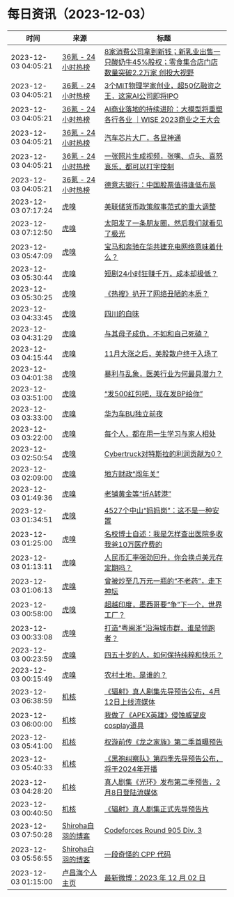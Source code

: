 ﻿# 每日资讯（2023-12-03）

|时间|来源|标题|
|---|---|---|
|2023-12-03 04:05:21|[36氪 - 24小时热榜](https://rss.mifaw.com/articles/5c8bb11a3c41f61efd36683e/5c91d2e23882afa09dff4901)|[8家消费公司拿到新钱；新乳业出售一只酸奶牛45%股权；零食集合店门店数量突破2.2万家 创投大视野](https://36kr.com/p/2540818169243401)|
|2023-12-03 04:05:21|[36氪 - 24小时热榜](https://rss.mifaw.com/articles/5c8bb11a3c41f61efd36683e/5c91d2e23882afa09dff4901)|[3个MIT物理学家创业，超50亿融资之王，这家AI公司即将IPO](https://36kr.com/p/2542859753317897)|
|2023-12-03 04:05:21|[36氪 - 24小时热榜](https://rss.mifaw.com/articles/5c8bb11a3c41f61efd36683e/5c91d2e23882afa09dff4901)|[AI商业落地的持续进阶：大模型将重塑各行各业 ｜WISE 2023商业之王大会](https://36kr.com/p/2542138063103491)|
|2023-12-03 04:05:21|[36氪 - 24小时热榜](https://rss.mifaw.com/articles/5c8bb11a3c41f61efd36683e/5c91d2e23882afa09dff4901)|[汽车芯片大厂，各显神通](https://36kr.com/p/2542922984564485)|
|2023-12-03 04:05:21|[36氪 - 24小时热榜](https://rss.mifaw.com/articles/5c8bb11a3c41f61efd36683e/5c91d2e23882afa09dff4901)|[一张照片生成视频，张嘴、点头、喜怒哀乐，都可以打字控制](https://36kr.com/p/2543099800561414)|
|2023-12-03 04:05:21|[36氪 - 24小时热榜](https://rss.mifaw.com/articles/5c8bb11a3c41f61efd36683e/5c91d2e23882afa09dff4901)|[德意志银行：中国股票值得逢低布局](https://36kr.com/p/2542209344087809)|
|2023-12-03 07:17:24|[虎嗅](https://rss.huxiu.com/)|[美联储货币政策叙事范式的重大调整](https://www.huxiu.com/article/2377895.html?f=rss)|
|2023-12-03 07:12:50|[虎嗅](https://rss.huxiu.com/)|[太阳发了一条朋友圈，然后我们就看见了极光](https://www.huxiu.com/article/2377888.html?f=rss)|
|2023-12-03 05:47:09|[虎嗅](https://rss.huxiu.com/)|[宝马和奔驰在华共建充电网络意味着什么？](https://www.huxiu.com/article/2377376.html?f=rss)|
|2023-12-03 05:30:44|[虎嗅](https://rss.huxiu.com/)|[短剧24小时狂赚千万，成本却极低？](https://www.huxiu.com/article/2371445.html?f=rss)|
|2023-12-03 05:30:25|[虎嗅](https://rss.huxiu.com/)|[《热搜》扒开了网络丑陋的本质？](https://www.huxiu.com/article/2374625.html?f=rss)|
|2023-12-03 04:33:45|[虎嗅](https://rss.huxiu.com/)|[四川的白味](https://www.huxiu.com/article/2377733.html?f=rss)|
|2023-12-03 04:31:29|[虎嗅](https://rss.huxiu.com/)|[与其母子成仇，不如和自己死磕？](https://www.huxiu.com/article/2375596.html?f=rss)|
|2023-12-03 04:15:44|[虎嗅](https://rss.huxiu.com/)|[11月大涨之后，美股散户终于入场了](https://www.huxiu.com/article/2377370.html?f=rss)|
|2023-12-03 04:01:38|[虎嗅](https://rss.huxiu.com/)|[暴利与乱象，医美行业为何最具潜力？](https://www.huxiu.com/article/2375424.html?f=rss)|
|2023-12-03 03:51:00|[虎嗅](https://rss.huxiu.com/)|[“发500红包吧，现在发BP给你”](https://www.huxiu.com/article/2377349.html?f=rss)|
|2023-12-03 03:33:00|[虎嗅](https://rss.huxiu.com/)|[华为车BU独立前夜](https://www.huxiu.com/article/2377094.html?f=rss)|
|2023-12-03 03:22:00|[虎嗅](https://rss.huxiu.com/)|[每个人，都在用一生学习与家人相处](https://www.huxiu.com/article/2374478.html?f=rss)|
|2023-12-03 02:50:54|[虎嗅](https://rss.huxiu.com/)|[Cybertruck对特斯拉的利润贡献为0？](https://www.huxiu.com/article/2377332.html?f=rss)|
|2023-12-03 02:09:00|[虎嗅](https://rss.huxiu.com/)|[地方财政“闯年关”](https://www.huxiu.com/article/2377092.html?f=rss)|
|2023-12-03 01:49:36|[虎嗅](https://rss.huxiu.com/)|[老铺黄金等“折A转港”](https://www.huxiu.com/article/2377093.html?f=rss)|
|2023-12-03 01:34:51|[虎嗅](https://rss.huxiu.com/)|[4527个中山“妈妈岗”：这不是一种安置](https://www.huxiu.com/article/2377089.html?f=rss)|
|2023-12-03 01:25:00|[虎嗅](https://rss.huxiu.com/)|[名校博士自述：我是怎样查出医院多收我爸10万医疗费的](https://www.huxiu.com/article/2377090.html?f=rss)|
|2023-12-03 01:13:11|[虎嗅](https://rss.huxiu.com/)|[人民币汇率强劲回升，你会换点美元存定期吗？](https://www.huxiu.com/article/2377088.html?f=rss)|
|2023-12-03 01:06:13|[虎嗅](https://rss.huxiu.com/)|[曾被炒至几万元一瓶的“不老药”，走下神坛](https://www.huxiu.com/article/2377098.html?f=rss)|
|2023-12-03 00:58:00|[虎嗅](https://rss.huxiu.com/)|[超越印度，墨西哥要“争”下一个，世界工厂？](https://www.huxiu.com/article/2370785.html?f=rss)|
|2023-12-03 00:33:08|[虎嗅](https://rss.huxiu.com/)|[打造“粤闽浙”沿海城市群，谁是领跑者？](https://www.huxiu.com/article/2373626.html?f=rss)|
|2023-12-03 00:23:59|[虎嗅](https://rss.huxiu.com/)|[四五十岁的人，如何保持纯粹和快乐？](https://www.huxiu.com/article/2376061.html?f=rss)|
|2023-12-03 00:15:49|[虎嗅](https://rss.huxiu.com/)|[农村土地，是谁的？](https://www.huxiu.com/article/2376746.html?f=rss)|
|2023-12-03 06:38:59|[机核](https://www.gcores.com/rss)|[《辐射》真人剧集先导预告公布，4月12日上线流媒体](https://www.gcores.com/articles/174586)|
|2023-12-03 06:00:00|[机核](https://www.gcores.com/rss)|[我做了《APEX英雄》侵蚀威望皮cosplay道具](https://www.gcores.com/videos/174572)|
|2023-12-03 05:41:00|[机核](https://www.gcores.com/rss)|[权游前传《龙之家族》第二季首曝预告](https://www.gcores.com/articles/174585)|
|2023-12-03 05:40:33|[机核](https://www.gcores.com/rss)|[《黑袍纠察队》第四季先导预告公布，将于2024年开播](https://www.gcores.com/articles/174584)|
|2023-12-03 04:28:20|[机核](https://www.gcores.com/rss)|[真人剧集《光环》发布第二季预告，2月8日登陆流媒体](https://www.gcores.com/articles/174581)|
|2023-12-03 00:40:50|[机核](https://www.gcores.com/rss)|[《辐射》真人剧集正式先导预告片](https://www.gcores.com/videos/174577)|
|2023-12-03 07:50:28|[Shiroha白羽的博客](https://hukeqing.github.io/rss.xml)|[Codeforces Round 905 Div. 3 ](https://blog.mauve.icu/2023/12/03/acm/codeforces/CodeforcesRound906(Div.%202)/)|
|2023-12-03 05:56:55|[Shiroha白羽的博客](https://hukeqing.github.io/rss.xml)|[一段奇怪的 CPP 代码](https://blog.mauve.icu/2023/12/03/cpp/cpp-list-insert/)|
|2023-12-03 01:15:00|[卢昌海个人主页](https://www.changhai.org//feed.xml)|[最新微博：2023 年 12 月 02 日](https://www.changhai.org/articles/miscellaneous/blog/202312.php#latest)|
